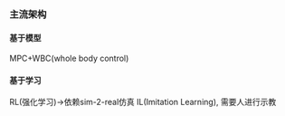 ### 主流架构
#### 基于模型
MPC+WBC(whole body control)
#### 基于学习
RL(强化学习)->依赖sim-2-real仿真
IL(Imitation Learning), 需要人进行示教